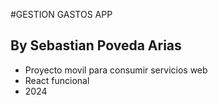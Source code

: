 #GESTION GASTOS APP

## By Sebastian Poveda Arias

- Proyecto movil para consumir servicios web
- React funcional
- 2024